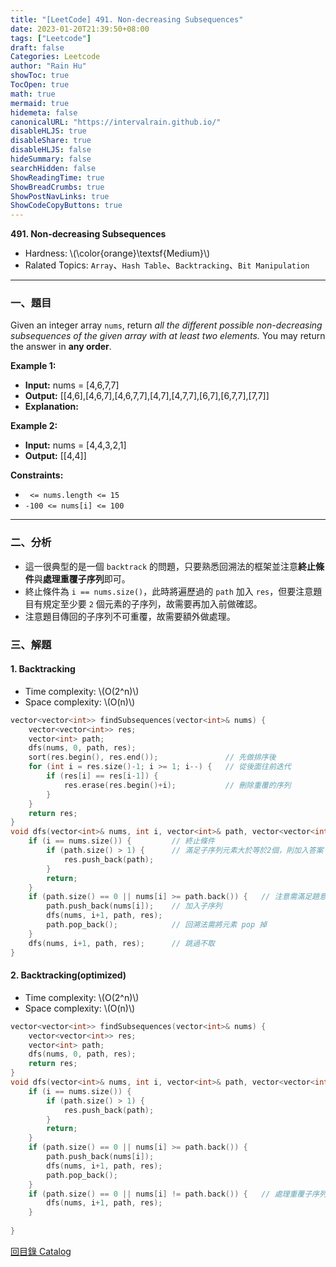 ```yaml
---
title: "[LeetCode] 491. Non-decreasing Subsequences"
date: 2023-01-20T21:39:50+08:00
tags: ["Leetcode"]
draft: false
Categories: Leetcode
author: "Rain Hu"
showToc: true
TocOpen: true
math: true
mermaid: true
hidemeta: false
canonicalURL: "https://intervalrain.github.io/"
disableHLJS: true
disableShare: true
disableHLJS: false
hideSummary: false
searchHidden: false
ShowReadingTime: true
ShowBreadCrumbs: true
ShowPostNavLinks: true
ShowCodeCopyButtons: true
---
```

**491. Non-decreasing Subsequences**
+ Hardness: \\(\color{orange}\textsf{Medium}\\)
+ Ralated Topics: `Array`、`Hash Table`、`Backtracking`、`Bit Manipulation`
---
### 一、題目
Given an integer array `nums`, return *all the different possible non-decreasing subsequences of the given array with at least two elements.* You may return the answer in **any order**.

**Example 1:**  
+ **Input:** nums = [4,6,7,7]
+ **Output:** [[4,6],[4,6,7],[4,6,7,7],[4,7],[4,7,7],[6,7],[6,7,7],[7,7]]
+ **Explanation:** 

**Example 2:**
+ **Input:** nums = [4,4,3,2,1]
+ **Output:** [[4,4]]

**Constraints:**
+ ` <= nums.length <= 15`
+ `-100 <= nums[i] <= 100`

---

### 二、分析
+ 這一很典型的是一個 `backtrack` 的問題，只要熟悉回溯法的框架並注意**終止條件**與**處理重覆子序列**即可。
+ 終止條件為 `i == nums.size()`，此時將遍歷過的 `path` 加入 `res`，但要注意題目有規定至少要 `2` 個元素的子序列，故需要再加入前做確認。
+ 注意題目傳回的子序列不可重覆，故需要額外做處理。

### 三、解題
#### 1. Backtracking
+ Time complexity: \\(O(2^n)\\)
+ Space complexity: \\(O(n)\\)
```C++
vector<vector<int>> findSubsequences(vector<int>& nums) {
    vector<vector<int>> res;
    vector<int> path;
    dfs(nums, 0, path, res);
    sort(res.begin(), res.end());               // 先做排序後
    for (int i = res.size()-1; i >= 1; i--) {   // 從後面往前迭代
        if (res[i] == res[i-1]) {
            res.erase(res.begin()+i);           // 刪除重覆的序列
        }
    }
    return res;
}
void dfs(vector<int>& nums, int i, vector<int>& path, vector<vector<int>>& res) {
    if (i == nums.size()) {         // 終止條件
        if (path.size() > 1) {      // 滿足子序列元素大於等於2個，則加入答案
            res.push_back(path);
        }
        return;
    }
    if (path.size() == 0 || nums[i] >= path.back()) {   // 注意需滿足題意為上升序列
        path.push_back(nums[i]);    // 加入子序列
        dfs(nums, i+1, path, res);
        path.pop_back();            // 回溯法需將元素 pop 掉
    }
    dfs(nums, i+1, path, res);      // 跳過不取
}
```

#### 2. Backtracking(optimized)
+ Time complexity: \\(O(2^n)\\)
+ Space complexity: \\(O(n)\\)
```C++
vector<vector<int>> findSubsequences(vector<int>& nums) {
    vector<vector<int>> res;
    vector<int> path;
    dfs(nums, 0, path, res);
    return res;
}
void dfs(vector<int>& nums, int i, vector<int>& path, vector<vector<int>>& res) {
    if (i == nums.size()) {
        if (path.size() > 1) {
            res.push_back(path);
        }
        return;
    }
    if (path.size() == 0 || nums[i] >= path.back()) {
        path.push_back(nums[i]);
        dfs(nums, i+1, path, res);
        path.pop_back();
    }
    if (path.size() == 0 || nums[i] != path.back()) {   // 處理重覆子序列
        dfs(nums, i+1, path, res);
    }
    
}
```
[回目錄 Catalog](/posts/leetcode)